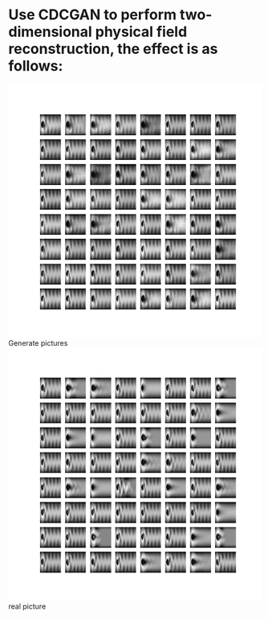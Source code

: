 # Use CDCGAN to perform two-dimensional physical field reconstruction, the effect is as follows:
![Generate pictures](./output/fake-reconstruct/49.png)
Generate pictures
![real picture](./output/real-reconstruct/labels.png)
real picture
